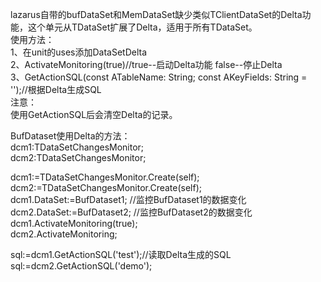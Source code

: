 lazarus自带的bufDataSet和MemDataSet缺少类似TClientDataSet的Delta功能，这个单元从TDataSet扩展了Delta，适用于所有TDataSet。  
使用方法：  
1、在unit的uses添加DataSetDelta  
2、ActivateMonitoring(true)//true--启动Delta功能  false--停止Delta  
3、GetActionSQL(const ATableName: String; const AKeyFields: String = '');//根据Delta生成SQL  
注意：  
使用GetActionSQL后会清空Delta的记录。  
  
BufDataset使用Delta的方法：  
  dcm1:TDataSetChangesMonitor;  
  dcm2:TDataSetChangesMonitor;  

  dcm1:=TDataSetChangesMonitor.Create(self);  
  dcm2:=TDataSetChangesMonitor.Create(self);  
  dcm1.DataSet:=BufDataset1; //监控BufDataset1的数据变化  
  dcm2.DataSet:=BufDataset2; //监控BufDataset2的数据变化  
  dcm1.ActivateMonitoring(true);  
  dcm2.ActivateMonitoring;  

  sql:=dcm1.GetActionSQL('test');//读取Delta生成的SQL
  sql:=dcm2.GetActionSQL('demo');  


